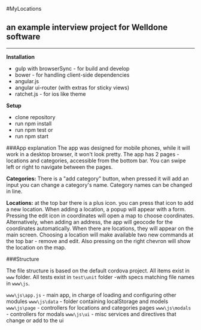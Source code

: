 #MyLocations

## an example interview project for Welldone software
---

**Installation**

 - gulp with browserSync - for build and develop
 - bower - for handling client-side dependencies
 - angular.js
 - angular ui-router (with extras for sticky views)
 - ratchet.js - for ios like theme

**Setup**

 - clone repository
 - run npm install
 - run npm test or
 - run npm start 
 
###App explanation
The app was designed for mobile phones, while it will work in a desktop browser, it won't look pretty.
The app has 2 pages - locations and categories, accessible from the bottom bar.
You can swipe left or right to navigate between the pages.

**Categories:**
  There is a "add category" button, when pressed it will add an input you can change a category's name.
  Category names can be changed in line.
  
**Locations:**
  at the top bar there is a plus icon.
  you can press that icon to add a new location.
  When adding a location, a popup will appear with a form.
    Pressing the edit icon in coordinates will open a map to choose coordinates.
    Alternatively, when adding an address, the app will geocode for the coordinates automatically.
  When there are locations, they will appear on the main screen.
  Choosing a location will make available two new commands at the top bar - remove and edit.
  Also pressing on the right chevron will show the location on the map.
  
###Structure

The file structure is based on the default cordova project.
All items exist in `www` folder.
All tests exist in `test\unit` folder -with specs matching file names in `www\js`.

  `www\js\app.js` - main app, in charge of loading and configuring other modules
  `www\js\data` - folder containing localStorage and models
  `www\js\page` - controllers for locations and categories pages
  `www\js\modals` - controllers for modals
  `www\js\ui` - misc services and directives that change or add to the ui